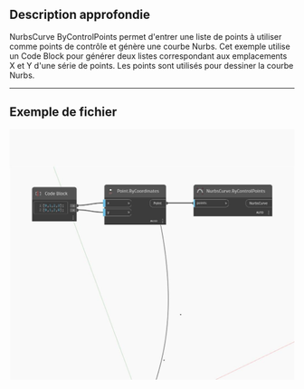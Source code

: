 ## Description approfondie
NurbsCurve ByControlPoints permet d'entrer une liste de points à utiliser comme points de contrôle et génère une courbe Nurbs. Cet exemple utilise un Code Block pour générer deux listes correspondant aux emplacements X et Y d'une série de points. Les points sont utilisés pour dessiner la courbe Nurbs.
___
## Exemple de fichier

![ByControlPoints (points)](./Autodesk.DesignScript.Geometry.NurbsCurve.ByControlPoints(points)_img.jpg)


